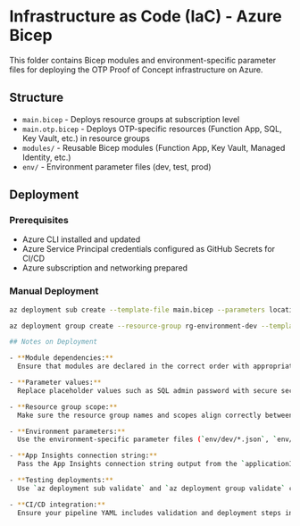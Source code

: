 # Infrastructure as Code (IaC) - Azure Bicep

This folder contains Bicep modules and environment-specific parameter files for deploying the OTP Proof of Concept infrastructure on Azure.

## Structure

- `main.bicep` - Deploys resource groups at subscription level
- `main.otp.bicep` - Deploys OTP-specific resources (Function App, SQL, Key Vault, etc.) in resource groups
- `modules/` - Reusable Bicep modules (Function App, Key Vault, Managed Identity, etc.)
- `env/` - Environment parameter files (dev, test, prod)

## Deployment

### Prerequisites

- Azure CLI installed and updated
- Azure Service Principal credentials configured as GitHub Secrets for CI/CD
- Azure subscription and networking prepared

### Manual Deployment

```bash
az deployment sub create --template-file main.bicep --parameters location=westeurope

az deployment group create --resource-group rg-environment-dev --template-file main.otp.bicep --parameters @env/dev/main.otp.dev.parameters.json

## Notes on Deployment

- **Module dependencies:**  
  Ensure that modules are declared in the correct order with appropriate `dependsOn` properties to guarantee resources are provisioned in sequence. For example, the Function App depends on App Insights, Key Vault, and Managed Identity.

- **Parameter values:**  
  Replace placeholder values such as SQL admin password with secure secrets, preferably stored and retrieved from Azure Key Vault or GitHub Secrets.

- **Resource group scope:**  
  Make sure the resource group names and scopes align correctly between modules, especially when referencing existing resources like the Storage Account.

- **Environment parameters:**  
  Use the environment-specific parameter files (`env/dev/*.json`, `env/test/*.json`, `env/prod/*.json`) to customize resource names, SKUs, and other settings per environment.

- **App Insights connection string:**  
  Pass the App Insights connection string output from the `applicationInsights.bicep` module to the Function App module, enabling telemetry.

- **Testing deployments:**  
  Use `az deployment sub validate` and `az deployment group validate` commands to pre-validate your templates and parameters before deploying.

- **CI/CD integration:**  
  Ensure your pipeline YAML includes validation and deployment steps in the correct order, respecting `dependsOn` logic from your Bicep code.

